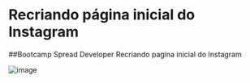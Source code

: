 # Recriando página inicial do Instagram
##Bootcamp Spread Developer 
Recriando pagina inicial do Instagram

![image](https://user-images.githubusercontent.com/58665788/168488271-4a32905f-c795-4eee-bc11-db0d8b163a92.png)

